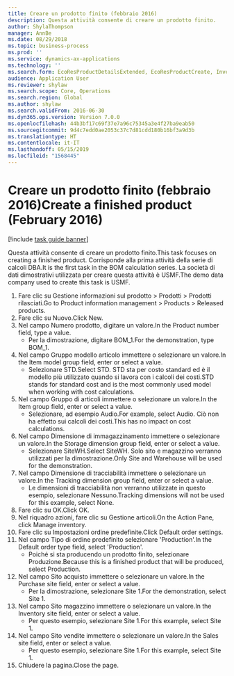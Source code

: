 ```yaml
---
title: Creare un prodotto finito (febbraio 2016)
description: Questa attività consente di creare un prodotto finito.
author: ShylaThompson
manager: AnnBe
ms.date: 08/29/2018
ms.topic: business-process
ms.prod: ''
ms.service: dynamics-ax-applications
ms.technology: ''
ms.search.form: EcoResProductDetailsExtended, EcoResProductCreate, InventItemOrderSetup
audience: Application User
ms.reviewer: shylaw
ms.search.scope: Core, Operations
ms.search.region: Global
ms.author: shylaw
ms.search.validFrom: 2016-06-30
ms.dyn365.ops.version: Version 7.0.0
ms.openlocfilehash: 44b3bf17c69f37e7a96c75345a3e4f27ba9eab50
ms.sourcegitcommit: 9d4c7edd0ae2053c37c7d81cdd180b16bf3a9d3b
ms.translationtype: HT
ms.contentlocale: it-IT
ms.lasthandoff: 05/15/2019
ms.locfileid: "1568445"
---
```

# <a name="create-a-finished-product-february-2016"></a><span data-ttu-id="c45c7-103">Creare un prodotto finito (febbraio 2016)</span><span class="sxs-lookup"><span data-stu-id="c45c7-103">Create a finished product (February 2016)</span></span>

[!include [task guide banner](../../includes/task-guide-banner.md)]

<span data-ttu-id="c45c7-104">Questa attività consente di creare un prodotto finito.</span><span class="sxs-lookup"><span data-stu-id="c45c7-104">This task focuses on creating a finished product.</span></span> <span data-ttu-id="c45c7-105">Corrisponde alla prima attività della serie di calcoli DBA.</span><span class="sxs-lookup"><span data-stu-id="c45c7-105">It is the first task in the BOM calculation series.</span></span> <span data-ttu-id="c45c7-106">La società di dati dimostrativi utilizzata per creare questa attività è USMF.</span><span class="sxs-lookup"><span data-stu-id="c45c7-106">The demo data company used to create this task is USMF.</span></span>

1. <span data-ttu-id="c45c7-107">Fare clic su Gestione informazioni sul prodotto > Prodotti > Prodotti rilasciati.</span><span class="sxs-lookup"><span data-stu-id="c45c7-107">Go to Product information management > Products > Released products.</span></span>
2. <span data-ttu-id="c45c7-108">Fare clic su Nuovo.</span><span class="sxs-lookup"><span data-stu-id="c45c7-108">Click New.</span></span>
3. <span data-ttu-id="c45c7-109">Nel campo Numero prodotto, digitare un valore.</span><span class="sxs-lookup"><span data-stu-id="c45c7-109">In the Product number field, type a value.</span></span>
    * <span data-ttu-id="c45c7-110">Per la dimostrazione, digitare BOM_1.</span><span class="sxs-lookup"><span data-stu-id="c45c7-110">For the demonstration, type BOM_1.</span></span>  
4. <span data-ttu-id="c45c7-111">Nel campo Gruppo modello articolo immettere o selezionare un valore.</span><span class="sxs-lookup"><span data-stu-id="c45c7-111">In the Item model group field, enter or select a value.</span></span>
    * <span data-ttu-id="c45c7-112">Selezionare STD.</span><span class="sxs-lookup"><span data-stu-id="c45c7-112">Select STD.</span></span> <span data-ttu-id="c45c7-113">STD sta per costo standard ed è il modello più utilizzato quando si lavora con i calcoli dei costi.</span><span class="sxs-lookup"><span data-stu-id="c45c7-113">STD stands for standard cost and is the most commonly used model when working with cost calculations.</span></span>  
5. <span data-ttu-id="c45c7-114">Nel campo Gruppo di articoli immettere o selezionare un valore.</span><span class="sxs-lookup"><span data-stu-id="c45c7-114">In the Item group field, enter or select a value.</span></span>
    * <span data-ttu-id="c45c7-115">Selezionare, ad esempio Audio.</span><span class="sxs-lookup"><span data-stu-id="c45c7-115">For example, select Audio.</span></span> <span data-ttu-id="c45c7-116">Ciò non ha effetto sui calcoli dei costi.</span><span class="sxs-lookup"><span data-stu-id="c45c7-116">This has no impact on cost calculations.</span></span>  
6. <span data-ttu-id="c45c7-117">Nel campo Dimensione di immagazzinamento immettere o selezionare un valore.</span><span class="sxs-lookup"><span data-stu-id="c45c7-117">In the Storage dimension group field, enter or select a value.</span></span>
    * <span data-ttu-id="c45c7-118">Selezionare SiteWH.</span><span class="sxs-lookup"><span data-stu-id="c45c7-118">Select SiteWH.</span></span> <span data-ttu-id="c45c7-119">Solo sito e magazzino verranno utilizzati per la dimostrazione.</span><span class="sxs-lookup"><span data-stu-id="c45c7-119">Only Site and Warehouse will be used for the demonstration.</span></span>  
7. <span data-ttu-id="c45c7-120">Nel campo Dimensione di tracciabilità immettere o selezionare un valore.</span><span class="sxs-lookup"><span data-stu-id="c45c7-120">In the Tracking dimension group field, enter or select a value.</span></span>
    * <span data-ttu-id="c45c7-121">Le dimensioni di tracciabilità non verranno utilizzate in questo esempio, selezionare Nessuno.</span><span class="sxs-lookup"><span data-stu-id="c45c7-121">Tracking dimensions will not be used for this example, select None.</span></span>  
8. <span data-ttu-id="c45c7-122">Fare clic su OK.</span><span class="sxs-lookup"><span data-stu-id="c45c7-122">Click OK.</span></span>
9. <span data-ttu-id="c45c7-123">Nel riquadro azioni, fare clic su Gestione articoli.</span><span class="sxs-lookup"><span data-stu-id="c45c7-123">On the Action Pane, click Manage inventory.</span></span>
10. <span data-ttu-id="c45c7-124">Fare clic su Impostazioni ordine predefinite.</span><span class="sxs-lookup"><span data-stu-id="c45c7-124">Click Default order settings.</span></span>
11. <span data-ttu-id="c45c7-125">Nel campo Tipo di ordine predefinito selezionare 'Production'.</span><span class="sxs-lookup"><span data-stu-id="c45c7-125">In the Default order type field, select 'Production'.</span></span>
    * <span data-ttu-id="c45c7-126">Poiché si sta producendo un prodotto finito, selezionare Produzione.</span><span class="sxs-lookup"><span data-stu-id="c45c7-126">Because this is a finished product that will be produced, select Production.</span></span>  
12. <span data-ttu-id="c45c7-127">Nel campo Sito acquisto immettere o selezionare un valore.</span><span class="sxs-lookup"><span data-stu-id="c45c7-127">In the Purchase site field, enter or select a value.</span></span>
    * <span data-ttu-id="c45c7-128">Per la dimostrazione, selezionare Site 1.</span><span class="sxs-lookup"><span data-stu-id="c45c7-128">For the demonstration, select Site 1.</span></span>  
13. <span data-ttu-id="c45c7-129">Nel campo Sito magazzino immettere o selezionare un valore.</span><span class="sxs-lookup"><span data-stu-id="c45c7-129">In the Inventory site field, enter or select a value.</span></span>
    * <span data-ttu-id="c45c7-130">Per questo esempio, selezionare Site 1.</span><span class="sxs-lookup"><span data-stu-id="c45c7-130">For this example, select Site 1.</span></span>  
14. <span data-ttu-id="c45c7-131">Nel campo Sito vendite immettere o selezionare un valore.</span><span class="sxs-lookup"><span data-stu-id="c45c7-131">In the Sales site field, enter or select a value.</span></span>
    * <span data-ttu-id="c45c7-132">Per questo esempio, selezionare Site 1.</span><span class="sxs-lookup"><span data-stu-id="c45c7-132">For this example, select Site 1.</span></span>  
15. <span data-ttu-id="c45c7-133">Chiudere la pagina.</span><span class="sxs-lookup"><span data-stu-id="c45c7-133">Close the page.</span></span>

